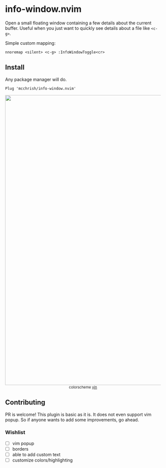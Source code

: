 # info-window.nvim

Open a small floating window containing a few details about the current buffer.
Useful when you just want to quickly see details about a file like `<c-g>`.

Simple custom mapping:

```vim
nnoremap <silent> <c-g> :InfoWindowToggle<cr>
```

## Install

Any package manager will do.

```vim
Plug 'mcchrish/info-window.nvim'
```

<p align="center">
  <img width="934" src="https://user-images.githubusercontent.com/7200153/77720727-b91be200-7023-11ea-92c3-aa5824bfafe9.png">
  <small>colorscheme <a href="https://github.com/pgdouyon/vim-yin-yang">yin</a></small>
</p>


## Contributing

PR is welcome! This plugin is basic as it is. It does not even support vim
popup. So if anyone wants to add some improvements, go ahead.

### Wishlist

- [ ] vim popup
- [ ] borders
- [ ] able to add custom text
- [ ] customize colors/highlighting
